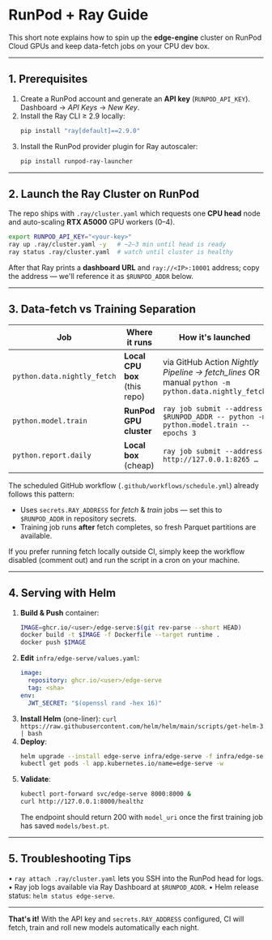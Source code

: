 # RunPod + Ray Guide

This short note explains how to spin up the **edge-engine** cluster on RunPod Cloud GPUs and keep data-fetch jobs on your CPU dev box.

---
## 1. Prerequisites

1. Create a RunPod account and generate an **API key** (`RUNPOD_API_KEY`).  
   Dashboard → *API Keys* → *New Key*.
2. Install the Ray CLI ≥ 2.9 locally:
   ```bash
   pip install "ray[default]==2.9.0"
   ```
3. Install the RunPod provider plugin for Ray autoscaler:
   ```bash
   pip install runpod-ray-launcher
   ```

---
## 2. Launch the Ray Cluster on RunPod

The repo ships with `.ray/cluster.yaml` which requests one **CPU head** node and auto-scaling **RTX A5000** GPU workers (0–4).

```bash
export RUNPOD_API_KEY="<your-key>"
ray up .ray/cluster.yaml -y   # ~2–3 min until head is ready
ray status .ray/cluster.yaml  # watch until cluster is healthy
```

After that Ray prints a **dashboard URL** and `ray://<IP>:10001` address; copy the address — we'll reference it as `$RUNPOD_ADDR` below.

---
## 3. Data-fetch vs Training Separation

| Job | Where it runs | How it's launched |
|-----|---------------|-------------------|
| `python.data.nightly_fetch` | **Local CPU box** (this repo) | via GitHub Action *Nightly Pipeline → fetch_lines* OR manual `python -m python.data.nightly_fetch` |
| `python.model.train` | **RunPod GPU cluster** | `ray job submit --address $RUNPOD_ADDR -- python -m python.model.train --epochs 3`|
| `python.report.daily` | **Local box** (cheap) | `ray job submit --address http://127.0.0.1:8265 …` |

The scheduled GitHub workflow (`.github/workflows/schedule.yml`) already follows this pattern:
* Uses `secrets.RAY_ADDRESS` for *fetch* & *train* jobs — set this to `$RUNPOD_ADDR` in repository secrets.
* Training job runs **after** fetch completes, so fresh Parquet partitions are available.

If you prefer running fetch locally outside CI, simply keep the workflow disabled (comment out) and run the script in a cron on your machine.

---
## 4. Serving with Helm

1. **Build & Push** container:
   ```bash
   IMAGE=ghcr.io/<user>/edge-serve:$(git rev-parse --short HEAD)
   docker build -t $IMAGE -f Dockerfile --target runtime .
   docker push $IMAGE
   ```
2. **Edit** `infra/edge-serve/values.yaml`:
   ```yaml
   image:
     repository: ghcr.io/<user>/edge-serve
     tag: <sha>
   env:
     JWT_SECRET: "$(openssl rand -hex 16)"
   ```
3. **Install Helm** (one-liner): `curl https://raw.githubusercontent.com/helm/helm/main/scripts/get-helm-3 | bash`
4. **Deploy**:
   ```bash
   helm upgrade --install edge-serve infra/edge-serve -f infra/edge-serve/values.yaml
   kubectl get pods -l app.kubernetes.io/name=edge-serve -w
   ```
5. **Validate**:
   ```bash
   kubectl port-forward svc/edge-serve 8000:8000 &
   curl http://127.0.0.1:8000/healthz
   ```
   The endpoint should return 200 with `model_uri` once the first training job has saved `models/best.pt`.

---
## 5. Troubleshooting Tips

• `ray attach .ray/cluster.yaml` lets you SSH into the RunPod head for logs.  
• Ray job logs available via Ray Dashboard at `$RUNPOD_ADDR`.
• Helm release status: `helm status edge-serve`.

---
**That's it!**  With the API key and `secrets.RAY_ADDRESS` configured, CI will fetch, train and roll new models automatically each night. 